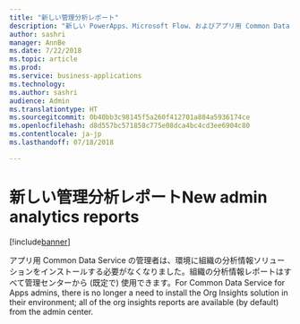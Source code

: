 ```yaml
---
title: "新しい管理分析レポート"
description: "新しい PowerApps、Microsoft Flow、およびアプリ用 Common Data Service の使用状況レポートをすべての管理者が利用できます"
author: sashri
manager: AnnBe
ms.date: 7/22/2018
ms.topic: article
ms.prod: 
ms.service: business-applications
ms.technology: 
ms.author: sashri
audience: Admin
ms.translationtype: HT
ms.sourcegitcommit: 0b40bb3c98145f5a260f412701a884a5936174ce
ms.openlocfilehash: d8d557bc571858c775e08dca4bc4cd3ee6904c80
ms.contentlocale: ja-jp
ms.lasthandoff: 07/18/2018

---
```

# <a name="new-admin-analytics-reports"></a><span data-ttu-id="f60fe-103">新しい管理分析レポート</span><span class="sxs-lookup"><span data-stu-id="f60fe-103">New admin analytics reports</span></span>


[!include[banner](../../includes/banner.md)]

<span data-ttu-id="f60fe-104">アプリ用 Common Data Service の管理者は、環境に組織の分析情報ソリューションをインストールする必要がなくなりました。組織の分析情報レポートはすべて管理センターから (既定で) 使用できます。</span><span class="sxs-lookup"><span data-stu-id="f60fe-104">For Common Data Service for Apps admins, there is no longer a need to install the Org Insights solution in their environment; all of the org insights reports are available (by default) from the admin center.</span></span>

